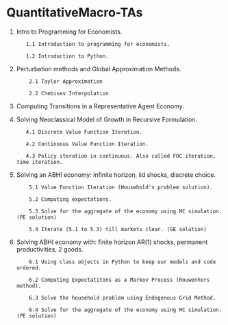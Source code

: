 # QuantitativeMacro-TAs

1. Intro to Programming for Economists.

          1.1 Introduction to programming for economists.
  
          1.2 Introduction to Python.
  
2. Perturbation methods and Global Approximation Methods.

           2.1 Taylor Approximation 
       
           2.2 Chebisev Interpolation 
  
  
3. Computing Transitions in a Representative Agent Economy.

4. Solving Neoclassical Model of Growth in Recursive Formulation.

          4.1 Discrete Value Function Iteration.
  
          4.2 Continuous Value Function Iteration.
  
          4.3 Policy iteration in continuous. Also called FOC iteration, time iteration.

5. Solving an ABHI economy: infinite horizon, iid shocks, discrete choice.
  
           5.1 Value Function Iteration (Household's problem solution).
  
           5.2 Computing expectations.
  
           5.3 Solve for the aggregate of the economy using MC simulation. (PE solution)
  
           5.4 Iterate (5.1 to 5.3) till markets clear. (GE solution)

6. Solving ABHI economy with: finite horizon AR(1) shocks, permanent productivities, 2 goods.
  
           6.1 Using class objects in Python to keep our models and code ordered.
  
           6.2 Computing Expectatitons as a Markov Process (Rouwenhors method).
  
           6.3 Solve the household problem using Endogenous Grid Method.
  
           6.4 Solve for the aggregate of the economy using MC simulation. (PE solution)
  
  
